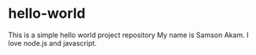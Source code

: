 # hello-world
This is a simple hello world project repository
My name is Samson Akam. I love node.js and javascript.
